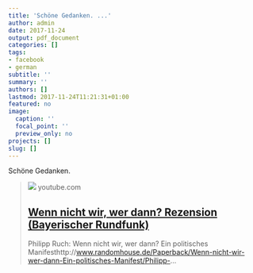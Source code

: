 ```yaml
---
title: 'Schöne Gedanken. ...'
author: admin
date: 2017-11-24
output: pdf_document
categories: []
tags:
- facebook
- german
subtitle: ''
summary: ''
authors: []
lastmod: 2017-11-24T11:21:31+01:00
featured: no
image:
  caption: ''
  focal_point: ''
  preview_only: no
projects: []
slug: []
---
```

Schöne Gedanken.
> [![](https://i.ytimg.com/vi/kGb9FMsoebE/maxresdefault.jpg)](https://www.youtube.com/watch?v=kGb9FMsoebE)
> youtube.com
> ## [Wenn nicht wir, wer dann? Rezension (Bayerischer Rundfunk)](https://www.youtube.com/watch?v=kGb9FMsoebE)
>
>Philipp Ruch: Wenn nicht wir, wer dann? Ein politisches Manifesthttp://www.randomhouse.de/Paperback/Wenn-nicht-wir-wer-dann-Ein-politisches-Manifest/Philipp-...

